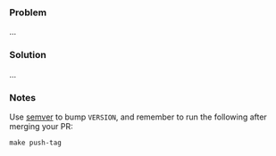 ### Problem

...

### Solution

...

### Notes

Use [semver](https://semver.org/) to bump `VERSION`, and remember to run the following after
merging your PR:

```
make push-tag
```